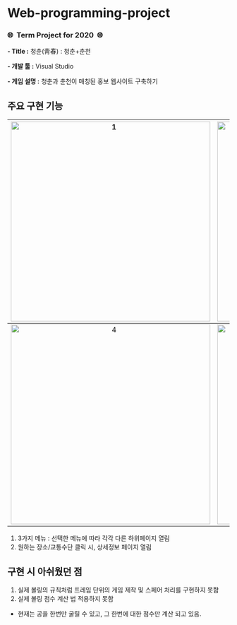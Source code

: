 # Web-programming-project
### 🌐&nbsp;&nbsp;**Term Project for 2020**&nbsp;&nbsp;🌐


**\- Title :** 청춘(靑春) : 청춘+춘천		

**\- 개발 툴 :** Visual Studio

**\- 게임 설명 :** 청춘과 춘천이 매칭된 홍보 웹사이트 구축하기
				

<h2>주요 구현 기능</h2>   


| <img width="452" alt="1" src="https://user-images.githubusercontent.com/101172040/228514725-9c5e42d1-5b66-4cd0-8836-85c38a351b2f.png"> |<img width="452" alt="2" src="https://user-images.githubusercontent.com/101172040/228514799-78580d8f-5d79-4e66-b8cf-9db01bcbcca6.png">|<img width="452" alt="3" src="https://user-images.githubusercontent.com/101172040/228514814-dbbf6aa1-02e3-4944-9f9a-5628228bde0e.png">|
|:-----:|:----------:|:-------:|
|<img width="452" alt="4" src="https://user-images.githubusercontent.com/101172040/228521856-5d35e2f8-5659-47b9-bf6d-6869a2ffc1e5.png">|<img width="452" alt="5" src="https://user-images.githubusercontent.com/101172040/228521918-1d860a74-1585-420c-9712-5562d3d81484.png">|<img width="452" alt="6" src="https://user-images.githubusercontent.com/101172040/228514878-df7b77ac-6938-4959-b9f9-271bd6fe06b7.png">|


1. 3가지 메뉴 : 선택한 메뉴에 따라 각각 다른 하위페이지 열림       
2. 원하는 장소/교통수단 클릭 시, 상세정보 페이지 열림

              
<h2>구현 시 아쉬웠던 점</h2>


1. 실제 볼링의 규칙처럼 프레임 단위의 게임 제작 및 스페어 처리를 구현하지 못함
2. 실제 볼링 점수 계산 법 적용하지 못함
- 현재는 공을 한번만 굴릴 수 있고, 그 한번에 대한 점수만 계산 되고 있음.
